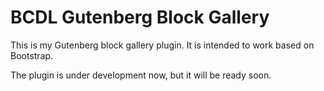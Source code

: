 # BCDL Gutenberg Block Gallery

This is my Gutenberg block gallery plugin. It is intended to work based on Bootstrap. 

The plugin is under development now, but it will be ready soon. 